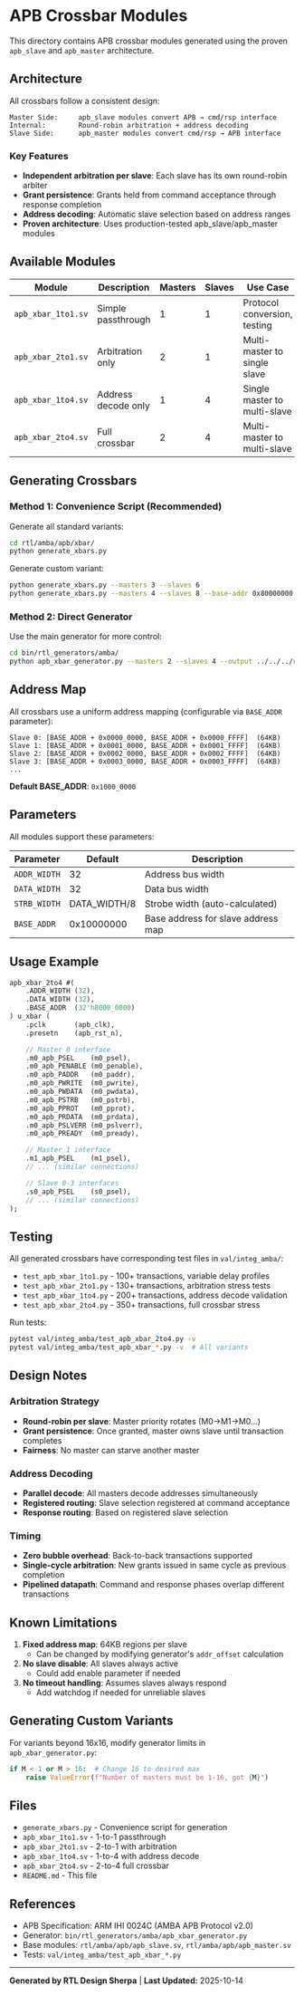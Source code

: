 # APB Crossbar Modules

This directory contains APB crossbar modules generated using the proven `apb_slave` and `apb_master` architecture.

## Architecture

All crossbars follow a consistent design:

```
Master Side:     apb_slave modules convert APB → cmd/rsp interface
Internal:        Round-robin arbitration + address decoding
Slave Side:      apb_master modules convert cmd/rsp → APB interface
```

### Key Features

- **Independent arbitration per slave**: Each slave has its own round-robin arbiter
- **Grant persistence**: Grants held from command acceptance through response completion
- **Address decoding**: Automatic slave selection based on address ranges
- **Proven architecture**: Uses production-tested apb_slave/apb_master modules

## Available Modules

| Module | Description | Masters | Slaves | Use Case |
|--------|-------------|---------|--------|----------|
| `apb_xbar_1to1.sv` | Simple passthrough | 1 | 1 | Protocol conversion, testing |
| `apb_xbar_2to1.sv` | Arbitration only | 2 | 1 | Multi-master to single slave |
| `apb_xbar_1to4.sv` | Address decode only | 1 | 4 | Single master to multi-slave |
| `apb_xbar_2to4.sv` | Full crossbar | 2 | 4 | Multi-master to multi-slave |

## Generating Crossbars

### Method 1: Convenience Script (Recommended)

Generate all standard variants:
```bash
cd rtl/amba/apb/xbar/
python generate_xbars.py
```

Generate custom variant:
```bash
python generate_xbars.py --masters 3 --slaves 6
python generate_xbars.py --masters 4 --slaves 8 --base-addr 0x80000000
```

### Method 2: Direct Generator

Use the main generator for more control:
```bash
cd bin/rtl_generators/amba/
python apb_xbar_generator.py --masters 2 --slaves 4 --output ../../../rtl/amba/apb/xbar/apb_xbar_2to4.sv
```

## Address Map

All crossbars use a uniform address mapping (configurable via `BASE_ADDR` parameter):

```
Slave 0: [BASE_ADDR + 0x0000_0000, BASE_ADDR + 0x0000_FFFF]  (64KB)
Slave 1: [BASE_ADDR + 0x0001_0000, BASE_ADDR + 0x0001_FFFF]  (64KB)
Slave 2: [BASE_ADDR + 0x0002_0000, BASE_ADDR + 0x0002_FFFF]  (64KB)
Slave 3: [BASE_ADDR + 0x0003_0000, BASE_ADDR + 0x0003_FFFF]  (64KB)
...
```

**Default BASE_ADDR**: `0x1000_0000`

## Parameters

All modules support these parameters:

| Parameter | Default | Description |
|-----------|---------|-------------|
| `ADDR_WIDTH` | 32 | Address bus width |
| `DATA_WIDTH` | 32 | Data bus width |
| `STRB_WIDTH` | DATA_WIDTH/8 | Strobe width (auto-calculated) |
| `BASE_ADDR` | 0x10000000 | Base address for slave address map |

## Usage Example

```systemverilog
apb_xbar_2to4 #(
    .ADDR_WIDTH (32),
    .DATA_WIDTH (32),
    .BASE_ADDR  (32'h8000_0000)
) u_xbar (
    .pclk       (apb_clk),
    .presetn    (apb_rst_n),

    // Master 0 interface
    .m0_apb_PSEL    (m0_psel),
    .m0_apb_PENABLE (m0_penable),
    .m0_apb_PADDR   (m0_paddr),
    .m0_apb_PWRITE  (m0_pwrite),
    .m0_apb_PWDATA  (m0_pwdata),
    .m0_apb_PSTRB   (m0_pstrb),
    .m0_apb_PPROT   (m0_pprot),
    .m0_apb_PRDATA  (m0_prdata),
    .m0_apb_PSLVERR (m0_pslverr),
    .m0_apb_PREADY  (m0_pready),

    // Master 1 interface
    .m1_apb_PSEL    (m1_psel),
    // ... (similar connections)

    // Slave 0-3 interfaces
    .s0_apb_PSEL    (s0_psel),
    // ... (similar connections)
);
```

## Testing

All generated crossbars have corresponding test files in `val/integ_amba/`:

- `test_apb_xbar_1to1.py` - 100+ transactions, variable delay profiles
- `test_apb_xbar_2to1.py` - 130+ transactions, arbitration stress tests
- `test_apb_xbar_1to4.py` - 200+ transactions, address decode validation
- `test_apb_xbar_2to4.py` - 350+ transactions, full crossbar stress

Run tests:
```bash
pytest val/integ_amba/test_apb_xbar_2to4.py -v
pytest val/integ_amba/test_apb_xbar_*.py -v  # All variants
```

## Design Notes

### Arbitration Strategy

- **Round-robin per slave**: Master priority rotates (M0→M1→M0...)
- **Grant persistence**: Once granted, master owns slave until transaction completes
- **Fairness**: No master can starve another master

### Address Decoding

- **Parallel decode**: All masters decode addresses simultaneously
- **Registered routing**: Slave selection registered at command acceptance
- **Response routing**: Based on registered slave selection

### Timing

- **Zero bubble overhead**: Back-to-back transactions supported
- **Single-cycle arbitration**: New grants issued in same cycle as previous completion
- **Pipelined datapath**: Command and response phases overlap different transactions

## Known Limitations

1. **Fixed address map**: 64KB regions per slave
   - Can be changed by modifying generator's `addr_offset` calculation
2. **No slave disable**: All slaves always active
   - Could add enable parameter if needed
3. **No timeout handling**: Assumes slaves always respond
   - Add watchdog if needed for unreliable slaves

## Generating Custom Variants

For variants beyond 16x16, modify generator limits in `apb_xbar_generator.py`:

```python
if M < 1 or M > 16:  # Change 16 to desired max
    raise ValueError(f"Number of masters must be 1-16, got {M}")
```

## Files

- `generate_xbars.py` - Convenience script for generation
- `apb_xbar_1to1.sv` - 1-to-1 passthrough
- `apb_xbar_2to1.sv` - 2-to-1 with arbitration
- `apb_xbar_1to4.sv` - 1-to-4 with address decode
- `apb_xbar_2to4.sv` - 2-to-4 full crossbar
- `README.md` - This file

## References

- APB Specification: ARM IHI 0024C (AMBA APB Protocol v2.0)
- Generator: `bin/rtl_generators/amba/apb_xbar_generator.py`
- Base modules: `rtl/amba/apb/apb_slave.sv`, `rtl/amba/apb/apb_master.sv`
- Tests: `val/integ_amba/test_apb_xbar_*.py`

---

**Generated by RTL Design Sherpa** | **Last Updated:** 2025-10-14
